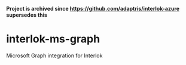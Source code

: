 __Project is archived since https://github.com/adaptris/interlok-azure supersedes this__

# interlok-ms-graph
Microsoft Graph integration for Interlok
